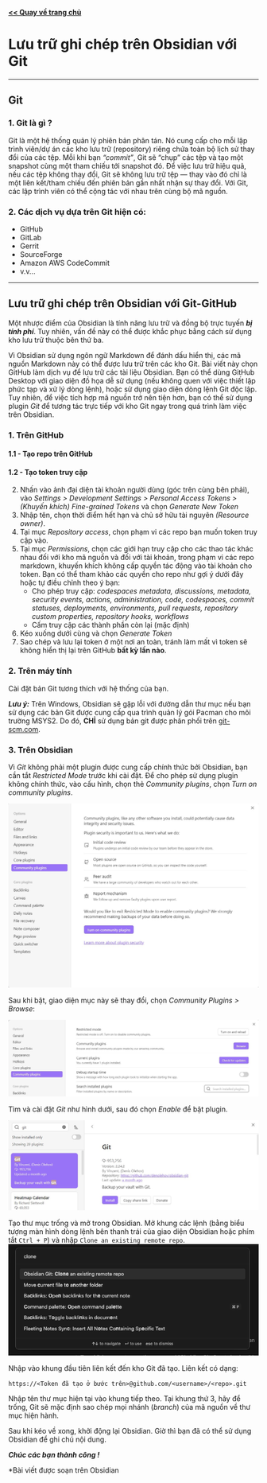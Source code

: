 [**<< Quay về trang chủ**](/Instruction-Notes-Public)
# Lưu trữ ghi chép trên Obsidian với Git

---
## **Git**
### 1. Git là gì ?

Git là một hệ thống quản lý phiên bản phân tán. Nó cung cấp cho mỗi lập trình viên/dự án các kho lưu trữ (repository) riêng chứa toàn bộ lịch sử thay đổi của các tệp. Mỗi khi bạn _“commit”_, Git sẽ “chụp” các tệp và tạo một snapshot cùng một tham chiếu tới snapshot đó. Để việc lưu trữ hiệu quả, nếu các tệp không thay đổi, Git sẽ không lưu trữ tệp — thay vào đó chỉ là một liên kết/tham chiếu đến phiên bản gần nhất nhận sự thay đổi. Với Git, các lập trình viên có thể cộng tác với nhau trên cùng bộ mã nguồn.

### 2. Các dịch vụ dựa trên Git hiện có:
- GitHub
- GitLab
- Gerrit
- SourceForge
- Amazon AWS CodeCommit
- v.v...
---
## **Lưu trữ ghi chép trên Obsidian với Git-GitHub**

Một nhược điểm của Obsidian là tính năng lưu trữ và đồng bộ trực tuyến _**bị tính phí**_. Tuy nhiên, vấn đề này có thể được khắc phục bằng cách sử dụng kho lưu trữ thuộc bên thứ ba.

Vì Obsidian sử dụng ngôn ngữ Markdown để đánh dấu hiển thị, các mã nguồn Markdown này có thể được lưu trữ trên các kho Git. Bài viết này chọn GitHub làm dịch vụ để lưu trữ các tài liệu Obsidian. Bạn có thể dùng GitHub Desktop với giao diện đồ họa dễ sử dụng (nếu không quen với việc thiết lập phức tạp và xử lý dòng lệnh), hoặc sử dụng giao diện dòng lệnh Git độc lập. Tuy nhiên, để việc tích hợp mã nguồn trở nên tiện hơn, bạn có thể sử dụng plugin _Git_ để tương tác trực tiếp với kho Git ngay trong quá trình làm việc trên Obsidian.

### 1. Trên GitHub

#### 1.1 - Tạo repo trên GitHub
#### 1.2 - Tạo token truy cập
2. Nhấn vào ảnh đại diện tài khoản người dùng (góc trên cùng bên phải), vào _Settings > Development Settings > Personal Access Tokens > (Khuyến khích) Fine-grained Tokens_ và chọn _Generate New Token_
3. Nhập tên, chọn thời điểm hết hạn và chủ sở hữu tài nguyên _(Resource owner)_.
4. Tại mục _Repository access_, chọn phạm vi các repo bạn muốn token truy cập vào.
5. Tại mục _Permissions_, chọn các giới hạn truy cập cho các thao tác khác nhau đối với kho mã nguồn và đối với tài khoản, trong phạm vi các repo markdown, khuyến khích không cấp quyền tác động vào tài khoản cho token. Bạn có thể tham khảo các quyền cho repo như gợi ý dưới đây hoặc tự điều chỉnh theo ý bạn: <br>
   - Cho phép truy cập: _codespaces metadata, discussions, metadata, security events, actions, administration, code, codespaces, commit statuses, deployments, environments, pull requests, repository custom properties, repository hooks, workflows_
   - Cấm truy cập các thành phần còn lại (mặc định) <br>
7. Kéo xuống dưới cùng và chọn _Generate Token_
8. Sao chép và lưu lại token ở một nơi an toàn, tránh làm mất vì token sẽ không hiển thị lại trên GitHub **bất kỳ lần nào**.
### 2. Trên máy tính

Cài đặt bản Git tương thích với hệ thống của bạn. 

_**Lưu ý:**_ Trên Windows, Obsidian sẽ gặp lỗi với đường dẫn thư mục nếu bạn sử dụng các bản Git được cung cấp qua trình quản lý gói Pacman cho môi trường MSYS2. Do đó, **CHỈ** sử dụng bản git được phân phối trên [git-scm.com](https://git-scm.com/).

### 3. Trên Obsidian

Vì _Git_ không phải một plugin được cung cấp chính thức bởi Obsidian, bạn cần tắt _Restricted Mode_ trước khi cài đặt. Để cho phép sử dụng plugin không chính thức, vào cấu hình, chọn thẻ _Community plugins_, chọn _Turn on community plugins_.

![](./IMGs/01-TurnoffRestricted.jpg)

Sau khi bật, giao diện mục này sẽ thay đổi, chọn _Community Plugins > Browse_:

![](./IMGs/02-Browse.jpg)

Tìm và cài đặt _Git_ như hình dưới, sau đó chọn _Enable_ để bật plugin.

![](./IMGs/03-Git.jpg)

 Tạo thư mục trống và mở trong Obsidian. Mở khung các lệnh (bằng biểu tượng màn hình dòng lệnh bên thanh trái của giao diện Obsidian hoặc phím tắt `Ctrl + P`) và nhập `Clone an existing remote repo`.
 ![](./IMGs/05-clone-repo-git-plugin.png)

Nhập vào khung đầu tiên liên kết đến kho Git đã tạo. Liên kết có dạng:
```
https://<Token đã tạo ở bước trên>@github.com/<username>/<repo>.git
```
Nhập tên thư mục hiện tại vào khung tiếp theo. Tại khung thứ 3, hãy để trống, Git sẽ mặc định sao chép mọi nhánh (_branch_) của mã nguồn về thư mục hiện hành.

Sau khi kéo về xong, khởi động lại Obsidian. Giờ thì bạn đã có thể sử dụng Obsidian để ghi chú nội dung.

***Chúc các bạn thành công !***

\*Bài viết được soạn trên Obsidian